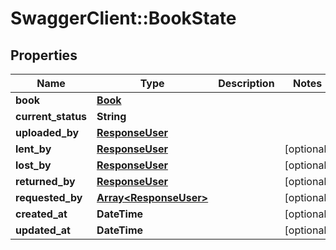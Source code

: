 # SwaggerClient::BookState

## Properties
Name | Type | Description | Notes
------------ | ------------- | ------------- | -------------
**book** | [**Book**](Book.md) |  | 
**current_status** | **String** |  | 
**uploaded_by** | [**ResponseUser**](ResponseUser.md) |  | 
**lent_by** | [**ResponseUser**](ResponseUser.md) |  | [optional] 
**lost_by** | [**ResponseUser**](ResponseUser.md) |  | [optional] 
**returned_by** | [**ResponseUser**](ResponseUser.md) |  | [optional] 
**requested_by** | [**Array&lt;ResponseUser&gt;**](ResponseUser.md) |  | [optional] 
**created_at** | **DateTime** |  | [optional] 
**updated_at** | **DateTime** |  | [optional] 


